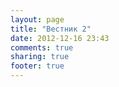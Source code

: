 ```yaml
---
layout: page
title: "Вестник 2"
date: 2012-12-16 23:43
comments: true
sharing: true
footer: true
---
```

